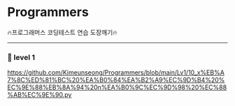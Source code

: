 # Programmers
:fire:프로그래머스 코딩테스트 연습 도장깨기:fire:

<hr>

### :rainbow: level 1
https://github.com/Kimeunseong/Programmers/blob/main/Lv1/10_x%EB%A7%8C%ED%81%BC%20%EA%B0%84%EA%B2%A9%EC%9D%B4%20%EC%9E%88%EB%8A%94%20n%EA%B0%9C%EC%9D%98%20%EC%88%AB%EC%9E%90.py
